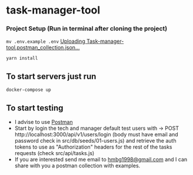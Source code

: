# task-manager-tool

### Project Setup (Run in terminal after cloning the project)
` mv .env.example .env `
[Uploading Task-manager-tool.postman_collection.json…]()

`yarn install`

## To start servers just run

`docker-compose up`

## To start testing

- I advise to use [Postman](https://www.postman.com/)
- Start by login the tech and manager default test users with -> POST http://localhost:3000/api/v1/users/login (body must have email and password check in src/db/seeds/01-users.js) and retrieve the auth tokens to use as "Authorization" headers for the rest of the tasks requests (check src/api/tasks.js)
- If you are interested send me email to hmbg1998@gmail.com and I can share with you a postman collection with examples.
